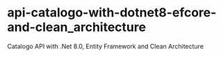 # api-catalogo-with-dotnet8-efcore-and-clean_architecture
Catalogo API with .Net 8.0, Entity Framework and Clean Architecture
